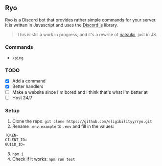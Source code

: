 ## Ryo

Ryo is a Discord bot that provides rather simple commands for your server. It is written in Javascript and uses the [Discord.js](https://discord.js.org) library.

> This is still a work in progress, and it's a rewrite of [natsukii](https://github.com/amemiya-nazuna/natsukii), just in JS.

### Commands

- `/ping`

### TODO

- [x] Add a command
- [x] Better handlers
- [ ] Make a website since I'm bored and I think that's what I'm better at
- [ ] Host 24/7

### Setup

1. Clone the repo: `git clone https://github.com/eligibilityy/ryo.git`
2. Rename `.env.example` to `.env` and fill in the values:

```python
TOKEN=
CILENT_ID=
GUILD_ID=
```

3. `npm i`
4. Check if it works: `npm run test`
